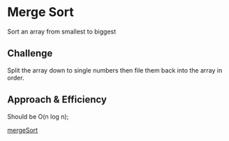 # Merge Sort
Sort an array from smallest to biggest

## Challenge
Split the array down to single numbers then file them back into the array in order.

## Approach & Efficiency
Should be O(n log n);

[mergeSort](./mergeSort.jpg)